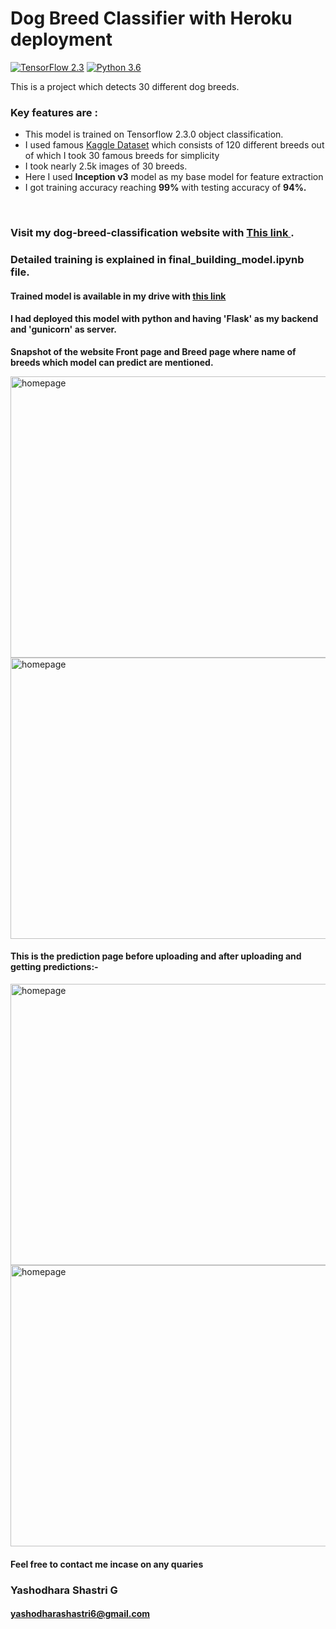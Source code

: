 # Dog Breed Classifier with Heroku deployment
[![TensorFlow 2.3](https://img.shields.io/badge/TensorFlow-2.3-FF6F00?logo=tensorflow)](https://github.com/tensorflow/tensorflow/releases/tag/v2.3.0)
[![Python 3.6](https://img.shields.io/badge/Python-3.6-3776AB)](https://www.python.org/downloads/release/python-360/)<br>

This is a project which detects 30 different dog breeds.

### Key features are :

<ul>
  <li> This model is trained on Tensorflow 2.3.0 object classification.</li>
  <li> I used famous <a href="https://www.kaggle.com/c/dog-breed-identification/data">Kaggle Dataset</a> which consists of 120 different breeds out of which I took 30 famous breeds for simplicity</li>
  <li> I took nearly 2.5k images of 30 breeds.</li>
  <li> Here I used <b>Inception v3</b> model as my base model for feature extraction </li>
  <li> I got training accuracy reaching <b>99%</b> with testing accuracy of <b>94%.</b></li>
</ul>
<br>

<h3><b>Visit my dog-breed-classification website with <a href ="https://dog-breeds-detector.herokuapp.com/"> This link </a>.</b></h3>
<h3> Detailed training is explained in final_building_model.ipynb file. </h3>
<h4>Trained model is available in my drive with <a href="https://drive.google.com/drive/folders/1RE_mwLyMT_rVyvokb5OPnHKOQXRWvZu5?usp=sharing">this link</a></h4>

<h4> I had deployed this model with python and having 'Flask' as my backend and 'gunicorn' as server.</h4>

<b>Snapshot of the website Front page and Breed page where name of breeds which model can predict are mentioned.</b>

  <img src="https://github.com/yshastri66/dog-breed-classifier/blob/main/static/website%20photos/Screenshot%20from%202020-11-27%2018-26-14.png" alt="homepage"  width="800" height="450">
  <img src="https://github.com/yshastri66/dog-breed-classifier/blob/main/static/website%20photos/Screenshot%20from%202020-11-27%2018-26-18.png" alt="homepage"      width="800" height="450">
<br>
<h4>This is the prediction page before uploading and after uploading and getting predictions:-<br></h4>

  <img src="https://github.com/yshastri66/dog-breed-classifier/blob/main/static/website%20photos/Screenshot%20from%202020-11-27%2018-26-28.png" alt="homepage" width="800" height="450">
  <img src="https://github.com/yshastri66/dog-breed-classifier/blob/main/static/website%20photos/Screenshot%20from%202020-11-27%2018-26-49.png" alt="homepage" width="800" height="450">

#### Feel free to contact me incase on any quaries
### Yashodhara Shastri G
#### yashodharashastri6@gmail.com
